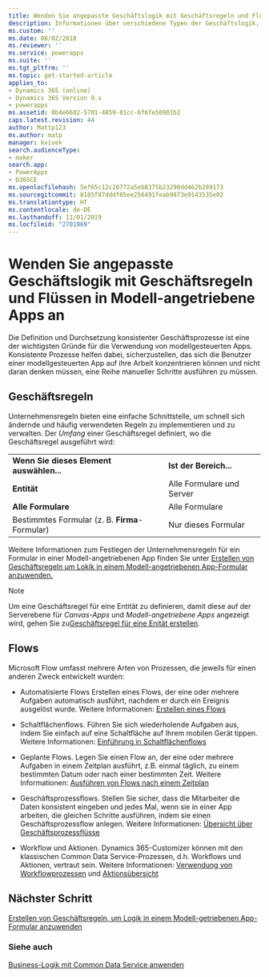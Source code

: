 ```yaml
---
title: Wenden Sie angepasste Geschäftslogik mit Geschäftsregeln und Flüssen in Modell-angetriebene Apps an | MicrosoftDocs
description: Informationen über verschiedene Typen der Geschäftslogik, die Sie in Ihrer App verwenden können
ms.custom: ''
ms.date: 08/02/2018
ms.reviewer: ''
ms.service: powerapps
ms.suite: ''
ms.tgt_pltfrm: ''
ms.topic: get-started-article
applies_to:
- Dynamics 365 (online)
- Dynamics 365 Version 9.x
- powerapps
ms.assetid: 0b4e6602-5701-4859-81cc-6f6fe50901b2
caps.latest.revision: 44
author: Mattp123
ms.author: matp
manager: kvivek
search.audienceType:
- maker
search.app:
- PowerApps
- D365CE
ms.openlocfilehash: 5ef65c12c20772a5eb8375b23290dd462b209173
ms.sourcegitcommit: 8185f87dddf05ee256491feab9873e9143535e02
ms.translationtype: HT
ms.contentlocale: de-DE
ms.lasthandoff: 11/01/2019
ms.locfileid: "2701969"
---
```

# <a name="apply-custom-business-logic-with-business-rules-and-flows-in-model-driven-apps"></a>Wenden Sie angepasste Geschäftslogik mit Geschäftsregeln und Flüssen in Modell-angetriebene Apps an

Die Definition und Durchsetzung konsistenter Geschäftsprozesse ist eine der wichtigsten Gründe für die Verwendung von modellgesteuerten Apps. Konsistente Prozesse helfen dabei, sicherzustellen, das sich die Benutzer einer modellgesteuerten App auf ihre Arbeit konzentrieren können und nicht daran denken müssen, eine Reihe manueller Schritte ausführen zu müssen. 

## <a name="business-rules"></a>Geschäftsregeln

Unternehmensregeln bieten eine einfache Schnittstelle, um schnell sich ändernde und häufig verwendeten Regeln zu implementieren und zu verwalten. Der *Umfang* einer Geschäftsregel definiert, wo die Geschäftsregel ausgeführt wird:

|||  
|-|-|  
|**Wenn Sie dieses Element auswählen...**|**Ist der Bereich...**|  
|**Entität**|Alle Formulare und Server|  
|**Alle Formulare**|Alle Formulare|  
|Bestimmtes Formular (z. B. **Firma**-Formular)|Nur dieses Formular| 

Weitere Informationen zum Festlegen der Unternehmensregeln für ein Formular in einer Modell-angetriebenen App finden Sie unter [Erstellen von Geschäftsregeln um Lokik in einem Modell-angetriebenen App-Formular anzuwenden.](create-business-rules-recommendations-apply-logic-form.md)

> [!NOTE]
> Um eine Geschäftsregel für eine Entität zu definieren, damit diese auf der Serverebene für *Canvas-Apps* und *Modell-angetriebene Apps* angezeigt wird, gehen Sie zu[Geschäftsregel für eine Enität erstellen](/powerapps/maker/common-data-service/data-platform-create-business-rule).

## <a name="flows"></a>Flows  
  
Microsoft Flow umfasst mehrere Arten von Prozessen, die jeweils für einen anderen Zweck entwickelt wurden:  

-   Automatisierte Flows Erstellen eines Flows, der eine oder mehrere Aufgaben automatisch ausführt, nachdem er durch ein Ereignis ausgelöst wurde. Weitere Informationen: [Erstellen eines Flows](/flow/get-started-logic-flow)
    
-   Schaltflächenflows. Führen Sie sich wiederholende Aufgaben aus, indem Sie einfach auf eine Schaltfläche auf Ihrem mobilen Gerät tippen. Weitere Informationen: [Einführung in Schaltflächenflows](/flow/introduction-to-button-flows)
  
-   Geplante Flows. Legen Sie einen Flow an, der eine oder mehrere Aufgaben in einem Zeitplan ausführt, z.B. einmal täglich, zu einem bestimmten Datum oder nach einer bestimmten Zeit. Weitere Informationen: [Ausführen von Flows nach einem Zeitplan](/flow/run-scheduled-tasks)
  
-   Geschäftsprozessflows.  Stellen Sie sicher, dass die Mitarbeiter die Daten konsistent eingeben und jedes Mal, wenn sie in einer App arbeiten, die gleichen Schritte ausführen, indem sie einen Geschäftsprozessflow anlegen. Weitere Informationen: [Übersicht über Geschäftsprozessflüsse](/flow/business-process-flows-overview)

-   Workflow und Aktionen. Dynamics 365-Customizer können mit den klassischen Common Data Service-Prozessen, d.h. Workflows und Aktionen, vertraut sein. Weitere Informationen: [Verwendung von Workflowprozessen](/flow/workflow-processes) und [Aktionsübersicht](/flow/actions)
  
## <a name="next-step"></a>Nächster Schritt

[Erstellen von Geschäftsregeln, um Logik in einem Modell-getriebenen App-Formular anzuwenden](create-business-rules-recommendations-apply-logic-form.md)

### <a name="see-also"></a>Siehe auch

[Business-Logik mit Common Data Service anwenden](../common-data-service/cds-processes.md)

